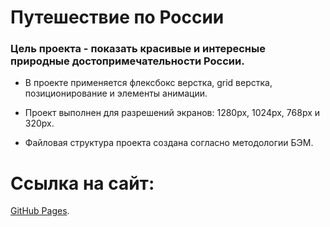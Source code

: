 # Путешествие по России

### Цель проекта - показать красивые и интересные природные достопримечательности России.
 
* В проекте применяется флексбокс верстка, grid верстка, позиционирование и элементы анимации.  

* Проект выполнен для разрешений экранов: 1280px, 1024px, 768px и 320px.  

* Файловая структура проекта создана согласно методологии БЭМ.

# Ссылка на сайт: 

[GitHub Pages](https://dvdovina.github.io/russian-travel/).

